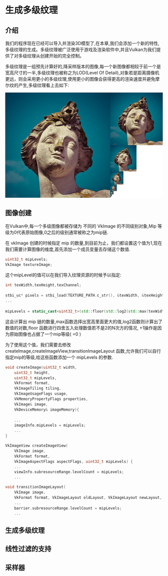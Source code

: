 # 生成多级纹理

## 介绍

我们的程序现在已经可以导入并渲染3D模型了,在本章,我们会添加一个新的特性,多级纹理的生成。多级纹理被广泛使用于游戏及渲染软件中,并且Vulkan为我们提供了对多级纹理从创建开始的完全控制。

多级纹理是一组预先计算好的,降采样版本的图像,每一个新图像都相较于前一个是宽高尺寸的一半,多级纹理也被称之为LOD(Level Of Detail),对象若是距离摄像机更远，则会采用更小的多级纹理,使用更小的图像会获得更高的渲染速度并避免摩尔纹的产生,多级纹理看上去如下:

![mipmaps_example](imgs/mipmaps_example.jpg)

## 图像创建

在Vulkan中,每一个多级图像都被存储为 不同的 VkImage 的不同级别对象,Mip 等级为0代表原始图像,0之后的级别通常被称之为mip链.

在 vkImage 创建的时候指定 mip 的数量,到目前为止，我们都设置这个值为1,现在我们需要计算图像的维度,首先添加一个成员变量去存储这个数值.

```C++
uint32_t mipLevels;
VkImage textureImage;
```

这个mipLevel的值可以在我们导入纹理资源的时候予以指定:

```C++
int texWidth,texHeight,texChannel;

stbi_uc* pixels = stbi_load(TEXTURE_PATH.c_str(), &texWidth, &texHeight, &texChannels, STBI_rgb_alpha);
...

mipLevels = static_cast<uint32_t>(std::floor(std::log2(std::max(texWidth, texHeight)))) + 1;
```

这会计算出 mip 链的数量,max函数选择出宽高里面更大的值,log2函数则计算出了数值的对数,floor 函数进行四舍五入处理数值若不是2的N次方的情况, +1操作是因为原始图像也占据了一个mip等级( =0 )

为了使用这个值，我们需要去修改 createImage,createImageView,transitionImageLayout 函数,允许我们可以自行指定mip的等级,给这些函数添加一个 mipLevels 的参数.

```C++
void createImage(uint32_t width, 
    uint32_t height, 
    uint32_t mipLevels, 
    VkFormat format, 
    VkImageTiling tiling, 
    VkImageUsageFlags usage, 
    VkMemoryPropertyFlags properties, 
    VkImage& image, 
    VkDeviceMemory& imageMemory){
    
    ...
    imageInfo.mipLevels = mipLevels;
    ...
}
```

```C++
VkImageView createImageView(
    VkImage image, 
    VkFormat format, 
    VkImageAspectFlags aspectFlags, uint32_t mipLevels) {
    ...
    viewInfo.subresourceRange.levelCount = mipLevels;
    ...
```

```C++
void transitionImageLayout(
    VkImage image, 
    VkFormat format, VkImageLayout oldLayout, VkImageLayout newLayout, uint32_t mipLevels) {
    ...
    barrier.subresourceRange.levelCount = mipLevels;
    ...
```

## 生成多级纹理

## 线性过滤的支持

## 采样器